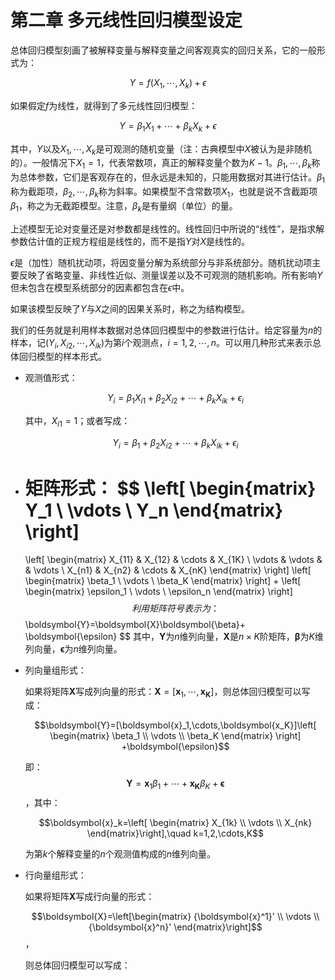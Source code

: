 # 第二章  多元线性回归模型设定

总体回归模型刻画了被解释变量与解释变量之间客观真实的回归关系，它的一般形式为：

$$ Y = f(X_1,\cdots, X_k)+\epsilon$$

如果假定$f$为线性，就得到了多元线性回归模型：

$$Y=\beta_1 X_1 + \cdots + \beta_k X_k +\epsilon$$

其中，$Y$以及$X_1,\cdots, X_k$是可观测的随机变量（注：古典模型中$X$被认为是非随机的）。一般情况下$X_1=1$，代表常数项，真正的解释变量个数为$K-1$。$\beta_1,\cdots,\beta_k$称为总体参数，它们是客观存在的，但永远是未知的，只能用数据对其进行估计。$\beta_1$称为截距项，$\beta_2,\cdots,\beta_k$称为斜率。如果模型不含常数项$X_1$，也就是说不含截距项$\beta_1$，称之为无截距模型。注意，$\beta_k$是有量纲（单位）的量。

上述模型无论对变量还是对参数都是线性的。线性回归中所说的“线性”，是指求解参数估计值的正规方程组是线性的，而不是指$Y$对$X$是线性的。

$\epsilon$是（加性）随机扰动项，将因变量分解为系统部分与非系统部分。随机扰动项主要反映了省略变量、非线性近似、测量误差以及不可观测的随机影响。所有影响$Y$但未包含在模型系统部分的因素都包含在$\epsilon$中。

如果该模型反映了$Y$与$X$之间的因果关系时，称之为结构模型。

我们的任务就是利用样本数据对总体回归模型中的参数进行估计。给定容量为$n$的样本，记$(Y_i,X_{i2},\cdots,X_{ik})$为第$i$个观测点，$i=1,2,\cdots,n$。可以用几种形式来表示总体回归模型的样本形式。

- 观测值形式：

  $$Y_i = \beta_1 X_{i1}+\beta_2 X_{i2}+\cdots+\beta_k X_{ik}+\epsilon_i$$

  其中，$X_{i1}=1$；或者写成：

  $$Y_i = \beta_1 +\beta_2 X_{i2}+\cdots+\beta_k X_{ik}+\epsilon_i$$

- 矩阵形式：
  $$
  \left[
      \begin{matrix}
      Y_1 \\
      \vdots \\
      Y_n
      \end{matrix}
  \right]
  =
  \left[
      \begin{matrix}
      X_{11} & X_{12} & \cdots & X_{1K} \\
      \vdots & \vdots &        & \vdots \\
      X_{n1} & X_{n2} & \cdots & X_{nK}
      \end{matrix}
  \right]
  \left[
      \begin{matrix}
      \beta_1 \\
      \vdots \\
      \beta_K
      \end{matrix}
  \right]
  +
  \left[
      \begin{matrix}
      \epsilon_1 \\
      \vdots \\
      \epsilon_n
      \end{matrix}
  \right]
  $$
  利用矩阵符号表示为：
  $$
  \boldsymbol{Y}=\boldsymbol{X}\boldsymbol{\beta}+ \boldsymbol{\epsilon}
  $$
  其中，$\boldsymbol{Y}$为$n$维列向量，$\boldsymbol{X}$是$n\times K$阶矩阵，$\boldsymbol{\beta}$为$K$维列向量，$\boldsymbol{\epsilon}$为$n$维列向量。

- 列向量组形式：

  如果将矩阵$\boldsymbol{X}$写成列向量的形式：$\boldsymbol{X}=[\boldsymbol{x}_1,\cdots,\boldsymbol{x_K}]$，则总体回归模型可以写成：

  $$\boldsymbol{Y}=[\boldsymbol{x}_1,\cdots,\boldsymbol{x_K}]\left[
  \begin{matrix}
  \beta_1 \\
  \vdots \\
  \beta_K
  \end{matrix}
  \right] +\boldsymbol{\epsilon}$$

  即：$$\boldsymbol{Y}=\boldsymbol{x}_1\beta_1+\cdots+\boldsymbol{x_K}\beta_K +\boldsymbol{\epsilon}$$，其中：

  $$\boldsymbol{x}_k=\left[
  \begin{matrix}
  X_{1k} \\
  \vdots \\
  X_{nk}
  \end{matrix}\right],\quad k=1,2,\cdots,K$$

  为第$k$个解释变量的$n$个观测值构成的$n$维列向量。

- 行向量组形式：

  如果将矩阵$\boldsymbol{X}$写成行向量的形式：

  $$\boldsymbol{X}=\left[\begin{matrix}
  {\boldsymbol{x}^1}' \\
  \vdots \\
  {\boldsymbol{x}^n}'
  \end{matrix}\right]$$，

  则总体回归模型可以写成：